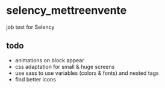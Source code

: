 # selency_mettreenvente
job test for Selency

## todo

* animations on block appear
* css adaptation for small & huge screens
* use sass to use variables (colors & fonts) and nested tags
* find better icons
